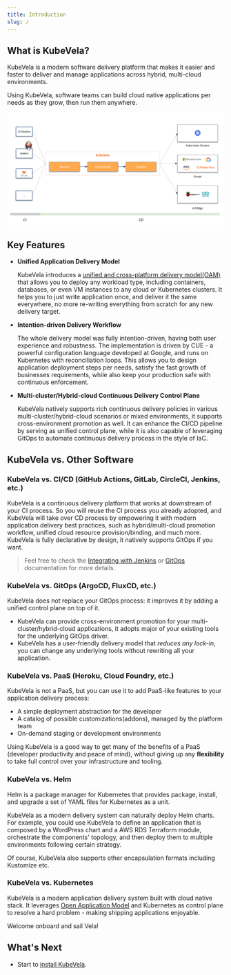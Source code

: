 ```yaml
---
title: Introduction
slug: /
---
```


## What is KubeVela?

KubeVela is a modern software delivery platform that makes it easier and faster to deliver and manage applications across hybrid, multi-cloud environments. 

Using KubeVela, software teams can build cloud native applications per needs as they grow, then run them anywhere.

![](../resources/what-is-kubevela.png)


## Key Features

* **Unified Application Delivery Model**

    KubeVela introduces a [unified and cross-platform delivery model(OAM)](https://oam.dev/) that allows you to deploy any workload type, including containers, databases, or even VM instances to any cloud or Kubernetes clusters. It helps you to just write application once, and deliver it the same everywhere, no more re-writing everything from scratch for any new delivery target.

* **Intention-driven Delivery Workflow**

    The whole delivery model was fully intention-driven, having both user experience and robustness. The implementation is driven by CUE - a powerful configuration language developed at Google, and runs on Kubernetes with reconciliation loops. This allows you to design application deployment steps per needs, satisfy the fast growth of businesses requirements, while also keep your production safe with continuous enforcement.

* **Multi-cluster/Hybrid-cloud Continuous Delivery Control Plane**

    KubeVela natively supports rich continuous delivery policies in various multi-cluster/hybrid-cloud scenarios or mixed environments, it supports cross-environment promotion as well. It can enhance the CI/CD pipeline by serving as unified control plane, while it is also capable of leveraging GitOps to automate continuous delivery process in the style of IaC.


## KubeVela vs. Other Software

### KubeVela vs. CI/CD (GitHub Actions, GitLab, CircleCI, Jenkins, etc.)

KubeVela is a continuous delivery platform that works at downstream of your CI process. So you will reuse the CI process you already adopted, and KubeVela will take over CD process by empowering it with modern application delivery best practices, such as hybrid/multi-cloud promotion workflow, unified cloud resource provision/binding, and much more. KubeVela is fully declarative by design, it natively supports GitOps if you want.

> Feel free to check the [Integrating with Jenkins](./tutorials/jenkins) or [GitOps](./case-studies/gitops) documentation for more details.

### KubeVela vs. GitOps (ArgoCD, FluxCD, etc.)

KubeVela does not replace your GitOps process: it improves it by adding a unified control plane on top of it.

* KubeVela can provide cross-environment promotion for your multi-cluster/hybrid-cloud applications, it adopts major of your existing tools for the underlying GitOps driver.
* KubeVela has a user-friendly delivery model that _reduces any lock-in_, you can change any underlying tools without rewriting all your application.


### KubeVela vs. PaaS (Heroku, Cloud Foundry, etc.)

KubeVela is not a PaaS, but you can use it to add PaaS-like features to your application delivery process:

* A simple deployment abstraction for the developer
* A catalog of possible customizations(addons), managed by the platform team
* On-demand staging or development environments

Using KubeVela is a good way to get many of the benefits of a PaaS (developer productivity and peace of mind), without giving up any **flexibility** to take full control over your infrastructure and tooling.


### KubeVela vs. Helm 

Helm is a package manager for Kubernetes that provides package, install, and upgrade a set of YAML files for Kubernetes as a unit. 

KubeVela as a modern delivery system can naturally deploy Helm charts. For example, you could use KubeVela to define an application that is composed by a WordPress chart and a AWS RDS Terraform module, orchestrate the components' topology, and then deploy them to multiple environments following certain strategy.

Of course, KubeVela also supports other encapsulation formats including Kustomize etc.


### KubeVela vs. Kubernetes

KubeVela is a modern application delivery system built with cloud native stack. It leverages [Open Application Model](https://github.com/oam-dev/spec) and Kubernetes as control plane to resolve a hard problem - making shipping applications enjoyable.


Welcome onboard and sail Vela!


## What's Next

- Start to [install KubeVela](./install).
